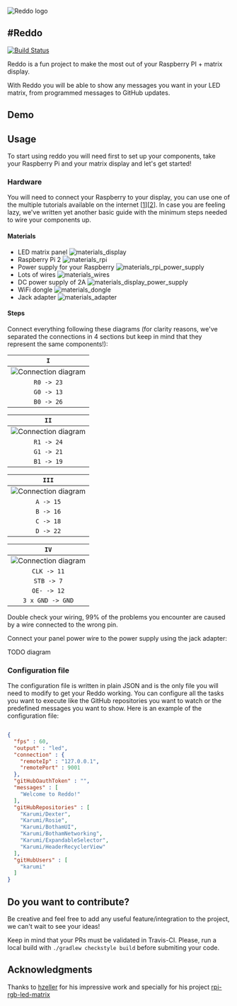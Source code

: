 ![Reddo logo][reddologo]

#Reddo
---------------

[![Build Status](https://travis-ci.com/Karumi/Reddo.svg?token=Kb2RqPaWxFZ8XPxpqvqz&branch=master)](https://travis-ci.com/Karumi/Reddo)

Reddo is a fun project to make the most out of your Raspberry PI + matrix display.

With Reddo you will be able to show any messages you want in your LED matrix, from programmed messages to GitHub updates.

## Demo

## Usage

To start using reddo you will need first to set up your components, take your Raspberry Pi and your matrix display and let's get started!

### Hardware

You will need to connect your Raspberry to your display, you can use one of the multiple tutorials available on the internet [[1][matrix_led_tutorial_1]][[2][matrix_led_tutorial_2]]. In case you are feeling lazy, we've written yet another basic guide with the minimum steps needed to wire your components up.

#### Materials

* LED matrix panel ![materials_display][materials_display]
* Raspberry Pi 2 ![materials_rpi][materials_rpi]
* Power supply for your Raspberry ![materials_rpi_power_supply][materials_rpi_power_supply]
* Lots of wires ![materials_wires][materials_wires]
* DC power supply of 2A ![materials_display_power_supply][materials_display_power_supply]
* WiFi dongle ![materials_dongle][materials_dongle]
* Jack adapter ![materials_adapter][materials_adapter]

#### Steps

Connect everything following these diagrams (for clarity reasons, we've separated the connections in 4 sections but keep in mind that they represent the same components!):

| `I` |
| :---: |
| ![Connection diagram][connection_diagram_1] |
| `R0 -> 23` |
| `G0 -> 13` |
| `B0 -> 26` |

| `II` |
| :---: |
| ![Connection diagram][connection_diagram_2] |
| `R1 -> 24` |
| `G1 -> 21` |
| `B1 -> 19` |

| `III` |
| :---: |
| ![Connection diagram][connection_diagram_3] |
| `A -> 15` |
| `B -> 16` |
| `C -> 18` |
| `D -> 22` |

| `IV` |
| :---: |
| ![Connection diagram][connection_diagram_4] |
| `CLK -> 11` |
| `STB -> 7` |
| `OE- -> 12` |
| `3 x GND -> GND` |

Double check your wiring, 99% of the problems you encounter are caused by a wire connected to the wrong pin.

Connect your panel power wire to the power supply using the jack adapter:

TODO diagram




### Configuration file

The configuration file is written in plain JSON and is the only file you will need to modify to get your Reddo working. You can configure all the tasks you want to execute like the GitHub repositories you want to watch or the predefined messages you want to show. Here is an example of the configuration file:

```json

{
  "fps" : 60,
  "output" : "led",
  "connection" : {
    "remoteIp" : "127.0.0.1",
    "remotePort" : 9001
  },
  "gitHubOauthToken" : "",
  "messages" : [
    "Welcome to Reddo!"
  ],
  "gitHubRepositories" : [
    "Karumi/Dexter",
    "Karumi/Rosie",
    "Karumi/BothamUI",
    "Karumi/BothamNetworking",
    "Karumi/ExpandableSelector",
    "Karumi/HeaderRecyclerView"
  ],
  "gitHubUsers" : [
    "karumi"
  ]
}

```

## Do you want to contribute?

Be creative and feel free to add any useful feature/integration to the project, we can't wait to see your ideas!

Keep in mind that your PRs must be validated in Travis-CI. Please, run a local build with `./gradlew checkstyle build` before submiting your code.

## Acknowledgments

Thanks to [hzeller][hzeller] for his impressive work and specially for his project [rpi-rgb-led-matrix][rpi-rgb-led-matrix]

[reddologo]: art/reddo.png
[materials_display]: art/materials_display.png
[materials_rpi]: art/materials_rpi.png
[materials_dongle]: art/materials_dongle.png
[materials_display_power_supply]: art/materials_display_power_supply.png
[materials_rpi_power_supply]: art/materials_rpi_power_supply.png
[materials_wires]: art/materials_wires.png
[materials_adapter]: art/materials_adapter.png
[connection_diagram_1]: art/connection_diagram_1.png
[connection_diagram_2]: art/connection_diagram_2.png
[connection_diagram_3]: art/connection_diagram_3.png
[connection_diagram_4]: art/connection_diagram_4.png
[matrix_led_tutorial_1]: https://learn.adafruit.com/connecting-a-16x32-rgb-led-matrix-panel-to-a-raspberry-pi/overview
[matrix_led_tutorial_2]: https://github.com/hzeller/rpi-rgb-led-matrix
[hzeller]: https://github.com/hzeller
[rpi-rgb-led-matrix]: https://github.com/hzeller/rpi-rgb-led-matrix